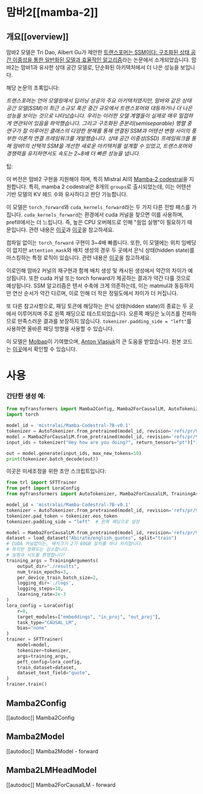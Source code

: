 <!--Copyright 2024 The HuggingFace Team. All rights reserved.

Licensed under the Apache License, Version 2.0 (the "License"); you may not use this file except in compliance with
the License. You may obtain a copy of the License at

http://www.apache.org/licenses/LICENSE-2.0

Unless required by applicable law or agreed to in writing, software distributed under the License is distributed on
an "AS IS" BASIS, WITHOUT WARRANTIES OR CONDITIONS OF ANY KIND, either express or implied. See the License for the
specific language governing permissions and limitations under the License.

⚠️ Note that this file is in Markdown but contain specific syntax for our doc-builder (similar to MDX) that may not be
rendered properly in your Markdown viewer.

-->

# 맘바2[[mamba-2]]

## 개요[[overview]]

맘바2 모델은 Tri Dao, Albert Gu가 제안한 [트랜스포머는 SSM이다: 구조화된 상태 공간 이중성을 통한 일반화된 모델과 효율적인 알고리즘](https://arxiv.org/abs/2405.21060)라는 논문에서 소개되었습니다. 맘바2는 맘바1과 유사한 상태 공간 모델로, 단순화된 아키텍처에서 더 나은 성능을 보입니다.

해당 논문의 초록입니다:

*트랜스포머는 언어 모델링에서 딥러닝 성공의 주요 아키텍처였지만, 맘바와 같은 상태 공간 모델(SSM)이 최근 소규모 혹은 중간 규모에서 트랜스포머와 대등하거나 더 나은 성능을 보이는 것으로 나타났습니다. 우리는 이러한 모델 계열들이 실제로 매우 밀접하게 연관되어 있음을 파악했습니다. 그리고 구조화된 준분리(semiseparable) 행렬 중 연구가 잘 이루어진 클래스의 다양한 분해를 통해 연결된 SSM과 어텐션 변형 사이의 풍부한 이론적 연결 프레임워크를 개발했습니다. 상태 공간 이중성(SSD) 프레임워크를 통해 맘바1의 선택적 SSM을 개선한 새로운 아키텍처를 설계할 수 있었고, 트랜스포머와 경쟁력을 유지하면서도 속도는 2~8배 더 빠른 성능을 냅니다.*

팁:

이 버전은 맘바2 구현을 지원해야 하며, 특히 Mistral AI의 [Mamba-2 codestral](https://huggingface.co/mistralai/Mamba-Codestral-7B-v0.1)을 지원합니다. 특히, mamba 2 codestral은 8개의 `groups`로 출시되었는데, 이는 어텐션 기반 모델의 KV 헤드 수와 유사하다고 판단 가능합니다.

이 모델은 `torch_forward`와 `cuda_kernels_forward`라는 두 가지 다른 전방 패스를 가집니다. `cuda_kernels_forward`는 환경에서 cuda 커널을 찾으면 이를 사용하며, prefill에서는 더 느립니다. 즉, 높은 CPU 오버헤드로 인해 "웜업 실행"이 필요하기 때문입니다. 관련 내용은 [이곳](https://github.com/state-spaces/mamba/issues/389#issuecomment-2171755306)과 [이곳](https://github.com/state-spaces/mamba/issues/355#issuecomment-2147597457)을 참고하세요. 

컴파일 없이는 `torch_forward` 구현이 3~4배 빠릅니다. 또한, 이 모델에는 위치 임베딩이 없지만 `attention_mask`와 배치 생성의 경우 두 곳에서 은닉 상태(hidden state)를 마스킹하는 특정 로직이 있습니다. 관련 내용은 [이곳](https://github.com/state-spaces/mamba/issues/66#issuecomment-1863563829)을 참고하세요. 

이로인해 맘바2 커널의 재구현과 함께 배치 생성 및 캐시된 생성에서 약간의 차이가 예상됩니다. 또한 cuda 커널 또는 torch forward가 제공하는 결과가 약간 다를 것으로 예상됩니다. SSM 알고리즘은 텐서 수축에 크게 의존하는데, 이는 matmul과 동등하지만 연산 순서가 약간 다르며, 이로 인해 더 작은 정밀도에서 차이가 더 커집니다.

또 다른 참고사항으로, 패딩 토큰에 해당하는 은닉 상태(hidden state)의 종료는 두 곳에서 이루어지며 주로 왼쪽 패딩으로 테스트되었습니다. 오른쪽 패딩은 노이즈를 전파하므로 만족스러운 결과를 보장하지 않습니다. `tokenizer.padding_side = "left"`를 사용하면 올바른 패딩 방향을 사용할 수 있습니다.

이 모델은 [Molbap](https://huggingface.co/Molbap)이 기여했으며, [Anton Vlasjuk](https://github.com/vasqu)의 큰 도움을 받았습니다.
원본 코드는 [이곳](https://github.com/state-spaces/mamba)에서 확인할 수 있습니다.


# 사용

### 간단한 생성 예:

```python 
from myTransformers import Mamba2Config, Mamba2ForCausalLM, AutoTokenizer
import torch

model_id = 'mistralai/Mamba-Codestral-7B-v0.1'
tokenizer = AutoTokenizer.from_pretrained(model_id, revision='refs/pr/9', from_slow=True, legacy=False)
model = Mamba2ForCausalLM.from_pretrained(model_id, revision='refs/pr/9')
input_ids = tokenizer("Hey how are you doing?", return_tensors="pt")["input_ids"]

out = model.generate(input_ids, max_new_tokens=10)
print(tokenizer.batch_decode(out))
```

이곳은 미세조정을 위한 초안 스크립트입니다:

```python 
from trl import SFTTrainer
from peft import LoraConfig
from myTransformers import AutoTokenizer, Mamba2ForCausalLM, TrainingArguments

model_id = 'mistralai/Mamba-Codestral-7B-v0.1'
tokenizer = AutoTokenizer.from_pretrained(model_id, revision='refs/pr/9', from_slow=True, legacy=False)
tokenizer.pad_token = tokenizer.eos_token
tokenizer.padding_side = "left"  # 왼쪽 패딩으로 설정

model = Mamba2ForCausalLM.from_pretrained(model_id, revision='refs/pr/9')
dataset = load_dataset("Abirate/english_quotes", split="train")
# CUDA 커널없이는, 배치크기 2가 80GB 장치를 하나 차지합니다.
# 하지만 정확도는 감소합니다.
# 실험과 시도를 환영합니다!
training_args = TrainingArguments(
    output_dir="./results",
    num_train_epochs=3,
    per_device_train_batch_size=2,
    logging_dir='./logs',
    logging_steps=10,
    learning_rate=2e-3
)
lora_config = LoraConfig(
    r=8,
    target_modules=["embeddings", "in_proj", "out_proj"],
    task_type="CAUSAL_LM",
    bias="none"
)
trainer = SFTTrainer(
    model=model,
    tokenizer=tokenizer,
    args=training_args,
    peft_config=lora_config,
    train_dataset=dataset,
    dataset_text_field="quote",
)
trainer.train()
```


## Mamba2Config

[[autodoc]] Mamba2Config

## Mamba2Model

[[autodoc]] Mamba2Model
    - forward

## Mamba2LMHeadModel

[[autodoc]] Mamba2ForCausalLM
    - forward
